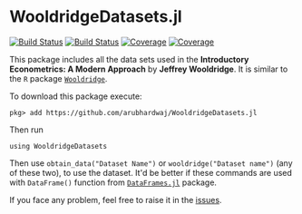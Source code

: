 # WooldridgeDatasets.jl

[![Build Status](https://travis-ci.com/AruBhardwaj/WooldridgeDatasets.jl.svg?branch=master)](https://travis-ci.com/AruBhardwaj/WooldridgeDatasets.jl)
[![Build Status](https://ci.appveyor.com/api/projects/status/github/AruBhardwaj/WooldridgeDatasets.jl?svg=true)](https://ci.appveyor.com/project/AruBhardwaj/WooldridgeDatasets-jl)
[![Coverage](https://codecov.io/gh/AruBhardwaj/WooldridgeDatasets.jl/branch/master/graph/badge.svg)](https://codecov.io/gh/AruBhardwaj/WooldridgeDatasets.jl)
[![Coverage](https://coveralls.io/repos/github/AruBhardwaj/WooldridgeDatasets.jl/badge.svg?branch=master)](https://coveralls.io/github/AruBhardwaj/WooldridgeDatasets.jl?branch=master)


This package includes all the data sets used in the **Introductory Econometrics: A Modern Approach** by **Jeffrey Wooldridge**. It is similar to the ``R`` package [``Wooldridge``](https://cran.r-project.org/web/packages/wooldridge/wooldridge.pdf).

To download this package execute:


``pkg> add https://github.com/arubhardwaj/WooldridgeDatasets.jl``


Then run

``using WooldridgeDatasets``

Then use ``obtain_data("Dataset Name")`` or ``wooldridge("Dataset name")`` (any of these two), to use the dataset. It'd be better if these commands are used with ``DataFrame()`` function from [``DataFrames.jl``](https://github.com/JuliaData/DataFrames.jl) package.

If you face any problem, feel free to raise it in the [issues](https://github.com/arubhardwaj/WooldridgeDatasets.jl/issues).
